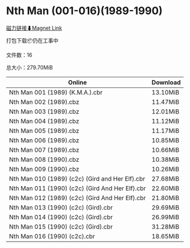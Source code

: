 # Nth Man (001-016)(1989-1990)

[磁力链接⬇Magnet Link](magnet:?xt=urn:btih:819400c815a6a89e5dd0b22786ea63bd05bbe530&dn=Nth%20Man%20%28001-016%29%281989-1990%29)

打包下载📦仍在工事中

文件数：16

总大小：279.70MiB

Online | Download
--- | ---
Nth Man 001 (1989) (K.M.A.).cbr | 13.10MiB
Nth Man 002 (1989).cbz | 11.47MiB
Nth Man 003 (1989).cbz | 12.01MiB
Nth Man 004 (1989).cbz | 11.12MiB
Nth Man 005 (1989).cbz | 11.17MiB
Nth Man 006 (1989).cbz | 10.85MiB
Nth Man 007 (1989).cbz | 10.66MiB
Nth Man 008 (1990).cbz | 10.38MiB
Nth Man 009 (1990).cbz | 10.26MiB
Nth Man 010 (1989) (c2c) (Gird and Her Elf).cbr | 27.68MiB
Nth Man 011 (1990) (c2c) (Gird And Her Elf).cbr | 22.60MiB
Nth Man 012 (1989) (c2c) (Gird And Her Elf).cbr | 21.80MiB
Nth Man 013 (1990) (c2c) (Gird).cbr | 29.69MiB
Nth Man 014 (1990) (c2c) (Gird).cbr | 26.99MiB
Nth Man 015 (1990) (c2c) (Gird).cbr | 31.28MiB
Nth Man 016 (1990) (c2c).cbr | 18.65MiB